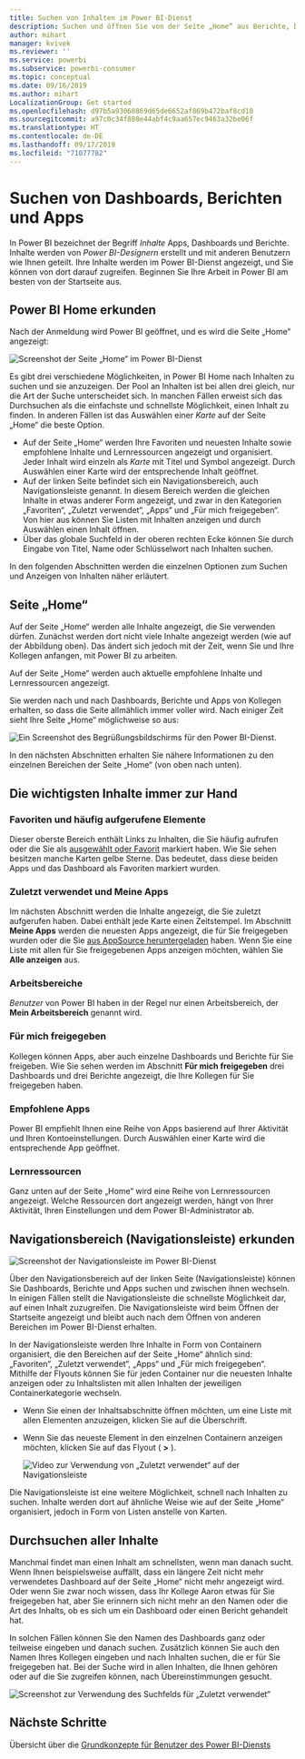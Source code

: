```yaml
---
title: Suchen von Inhalten im Power BI-Dienst
description: Suchen und öffnen Sie von der Seite „Home“ aus Berichte, Dashboards und Apps.
author: mihart
manager: kvivek
ms.reviewer: ''
ms.service: powerbi
ms.subservice: powerbi-consumer
ms.topic: conceptual
ms.date: 09/16/2019
ms.author: mihart
LocalizationGroup: Get started
ms.openlocfilehash: d97b5a93060869d65de6652af869b472baf8cd10
ms.sourcegitcommit: a97c0c34f888e44abf4c9aa657ec9463a32be06f
ms.translationtype: HT
ms.contentlocale: de-DE
ms.lasthandoff: 09/17/2019
ms.locfileid: "71077782"
---
```

# <a name="find-your-dashboards-reports-and-apps"></a>Suchen von Dashboards, Berichten und Apps
In Power BI bezeichnet der Begriff *Inhalte* Apps, Dashboards und Berichte. Inhalte werden von *Power BI-Designern* erstellt und mit anderen Benutzern wie Ihnen geteilt. Ihre Inhalte werden im Power BI-Dienst angezeigt, und Sie können von dort darauf zugreifen. Beginnen Sie Ihre Arbeit in Power BI am besten von der Startseite aus.

## <a name="explore-power-bi-home"></a>Power BI Home erkunden
Nach der Anmeldung wird Power BI geöffnet, und es wird die Seite „Home“ angezeigt:
 
![Screenshot der Seite „Home“ im Power BI-Dienst](media/end-user-home/power-bi-home.png)

Es gibt drei verschiedene Möglichkeiten, in Power BI Home nach Inhalten zu suchen und sie anzuzeigen. Der Pool an Inhalten ist bei allen drei gleich, nur die Art der Suche unterscheidet sich. In manchen Fällen erweist sich das Durchsuchen als die einfachste und schnellste Möglichkeit, einen Inhalt zu finden. In anderen Fällen ist das Auswählen einer *Karte* auf der Seite „Home“ die beste Option.

- Auf der Seite „Home“ werden Ihre Favoriten und neuesten Inhalte sowie empfohlene Inhalte und Lernressourcen angezeigt und organisiert. Jeder Inhalt wird einzeln als *Karte* mit Titel und Symbol angezeigt. Durch Auswählen einer Karte wird der entsprechende Inhalt geöffnet.
- Auf der linken Seite befindet sich ein Navigationsbereich, auch Navigationsleiste genannt. In diesem Bereich werden die gleichen Inhalte in etwas anderer Form angezeigt, und zwar in den Kategorien „Favoriten“, „Zuletzt verwendet“, „Apps“ und „Für mich freigegeben“. Von hier aus können Sie Listen mit Inhalten anzeigen und durch Auswählen einen Inhalt öffnen.
- Über das globale Suchfeld in der oberen rechten Ecke können Sie durch Eingabe von Titel, Name oder Schlüsselwort nach Inhalten suchen.

In den folgenden Abschnitten werden die einzelnen Optionen zum Suchen und Anzeigen von Inhalten näher erläutert.

## <a name="home-canvas"></a>Seite „Home“
Auf der Seite „Home“ werden alle Inhalte angezeigt, die Sie verwenden dürfen. Zunächst werden dort nicht viele Inhalte angezeigt werden (wie auf der Abbildung oben). Das ändert sich jedoch mit der Zeit, wenn Sie und Ihre Kollegen anfangen, mit Power BI zu arbeiten.

Auf der Seite „Home“ werden auch aktuelle empfohlene Inhalte und Lernressourcen angezeigt. 
 
Sie werden nach und nach Dashboards, Berichte und Apps von Kollegen erhalten, so dass die Seite allmählich immer voller wird. Nach einiger Zeit sieht Ihre Seite „Home“ möglichweise so aus:

![Ein Screenshot des Begrüßungsbildschirms für den Power BI-Dienst.](media/end-user-home/power-bi-home-older.png)

 
In den nächsten Abschnitten erhalten Sie nähere Informationen zu den einzelnen Bereichen der Seite „Home“ (von oben nach unten).

## <a name="most-important-content-at-your-fingertips"></a>Die wichtigsten Inhalte immer zur Hand

### <a name="favorites-and-frequents"></a>Favoriten und häufig aufgerufene Elemente
Dieser oberste Bereich enthält Links zu Inhalten, die Sie häufig aufrufen oder die Sie als [ausgewählt oder Favorit](end-user-favorite.md) markiert haben. Wie Sie sehen besitzen manche Karten gelbe Sterne. Das bedeutet, dass diese beiden Apps und das Dashboard als Favoriten markiert wurden.
 
### <a name="recents-and-my-apps"></a>Zuletzt verwendet und Meine Apps
Im nächsten Abschnitt werden die Inhalte angezeigt, die Sie zuletzt aufgerufen haben. Dabei enthält jede Karte einen Zeitstempel. Im Abschnitt **Meine Apps** werden die neuesten Apps angezeigt, die für Sie freigegeben wurden oder die Sie [aus AppSource heruntergeladen](end-user-apps.md) haben. Wenn Sie eine Liste mit allen für Sie freigegebenen Apps anzeigen möchten, wählen Sie **Alle anzeigen** aus.

### <a name="workspaces"></a>Arbeitsbereiche
*Benutzer* von Power BI haben in der Regel nur einen Arbeitsbereich, der **Mein Arbeitsbereich** genannt wird. 

### <a name="shared-with-me"></a>Für mich freigegeben
Kollegen können Apps, aber auch einzelne Dashboards und Berichte für Sie freigeben. Wie Sie sehen werden im Abschnitt **Für mich freigegeben** drei Dashboards und drei Berichte angezeigt, die Ihre Kollegen für Sie freigegeben haben.

### <a name="recommended-apps"></a>Empfohlene Apps
Power BI empfiehlt Ihnen eine Reihe von Apps basierend auf Ihrer Aktivität und Ihren Kontoeinstellungen. Durch Auswählen einer Karte wird die entsprechende App geöffnet.
 
### <a name="learning-resources"></a>Lernressourcen
Ganz unten auf der Seite „Home“ wird eine Reihe von Lernressourcen angezeigt. Welche Ressourcen dort angezeigt werden, hängt von Ihrer Aktivität, Ihren Einstellungen und dem Power BI-Administrator ab. 
 
## <a name="explore-the-navigation-pane-nav-bar"></a>Navigationsbereich (Navigationsleiste) erkunden

![Screenshot der Navigationsleiste im Power BI-Dienst](media/end-user-home/power-bi-nav-bar.png)


Über den Navigationsbereich auf der linken Seite (Navigationsleiste) können Sie Dashboards, Berichte und Apps suchen und zwischen ihnen wechseln. In einigen Fällen stellt die Navigationsleiste die schnellste Möglichkeit dar, auf einen Inhalt zuzugreifen.
Die Navigationsleiste wird beim Öffnen der Startseite angezeigt und bleibt auch nach dem Öffnen von anderen Bereichen im Power BI-Dienst erhalten.
  
In der Navigationsleiste werden Ihre Inhalte in Form von Containern organisiert, die den Bereichen auf der Seite „Home“ ähnlich sind: „Favoriten“, „Zuletzt verwendet“, „Apps“ und „Für mich freigegeben“. Mithilfe der Flyouts können Sie für jeden Container nur die neuesten Inhalte anzeigen oder zu Inhaltslisten mit allen Inhalten der jeweiligen Containerkategorie wechseln.
 
- Wenn Sie einen der Inhaltsabschnitte öffnen möchten, um eine Liste mit allen Elementen anzuzeigen, klicken Sie auf die Überschrift.
- Wenn Sie das neueste Element in den einzelnen Containern anzeigen möchten, klicken Sie auf das Flyout ( **>** ).

    ![Video zur Verwendung von „Zuletzt verwendet“ auf der Navigationsleiste](media/end-user-home/power-bi-nav-bar.gif)

 
Die Navigationsleiste ist eine weitere Möglichkeit, schnell nach Inhalten zu suchen. Inhalte werden dort auf ähnliche Weise wie auf der Seite „Home“ organisiert, jedoch in Form von Listen anstelle von Karten. 

## <a name="search-all-of-your-content"></a>Durchsuchen aller Inhalte
Manchmal findet man einen Inhalt am schnellsten, wenn man danach sucht. Wenn Ihnen beispielsweise auffällt, dass ein längere Zeit nicht mehr verwendetes Dashboard auf der Seite „Home“ nicht mehr angezeigt wird. Oder wenn Sie zwar noch wissen, dass Ihr Kollege Aaron etwas für Sie freigegeben hat, aber Sie erinnern sich nicht mehr an den Namen oder die Art des Inhalts, ob es sich um ein Dashboard oder einen Bericht gehandelt hat.
 
In solchen Fällen können Sie den Namen des Dashboards ganz oder teilweise eingeben und danach suchen. Zusätzlich können Sie auch den Namen Ihres Kollegen eingeben und nach Inhalten suchen, die er für Sie freigegeben hat. Bei der Suche wird in allen Inhalten, die Ihnen gehören oder auf die Sie zugreifen können, nach Übereinstimmungen gesucht.

![Screenshot zur Verwendung des Suchfelds für „Zuletzt verwendet“](media/end-user-home/power-bi-search.png)

## <a name="next-steps"></a>Nächste Schritte
Übersicht über die [Grundkonzepte für Benutzer des Power BI-Diensts](end-user-basic-concepts.md)
